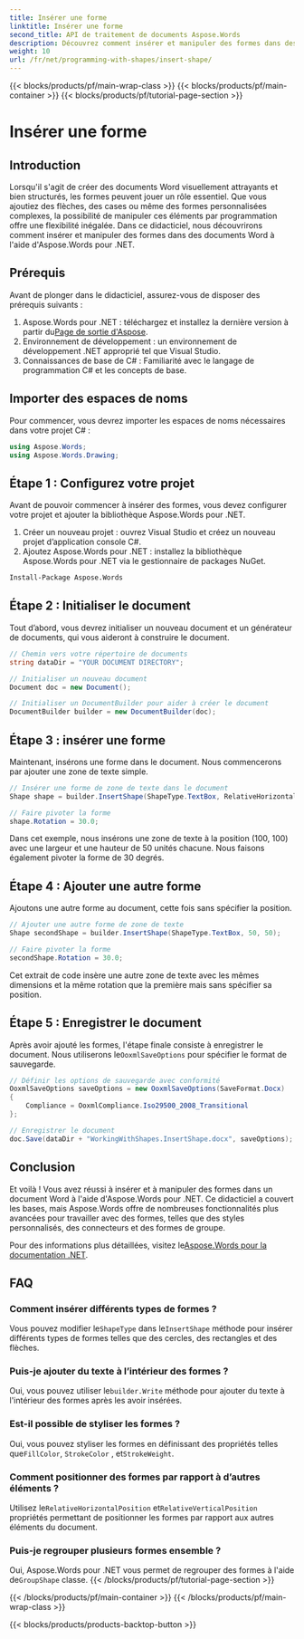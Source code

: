 ```yaml
---
title: Insérer une forme
linktitle: Insérer une forme
second_title: API de traitement de documents Aspose.Words
description: Découvrez comment insérer et manipuler des formes dans des documents Word à l'aide d'Aspose.Words pour .NET avec notre guide étape par étape.
weight: 10
url: /fr/net/programming-with-shapes/insert-shape/
---
```


{{< blocks/products/pf/main-wrap-class >}}
{{< blocks/products/pf/main-container >}}
{{< blocks/products/pf/tutorial-page-section >}}

# Insérer une forme

## Introduction

Lorsqu'il s'agit de créer des documents Word visuellement attrayants et bien structurés, les formes peuvent jouer un rôle essentiel. Que vous ajoutiez des flèches, des cases ou même des formes personnalisées complexes, la possibilité de manipuler ces éléments par programmation offre une flexibilité inégalée. Dans ce didacticiel, nous découvrirons comment insérer et manipuler des formes dans des documents Word à l'aide d'Aspose.Words pour .NET.

## Prérequis

Avant de plonger dans le didacticiel, assurez-vous de disposer des prérequis suivants :

1.  Aspose.Words pour .NET : téléchargez et installez la dernière version à partir du[Page de sortie d'Aspose](https://releases.aspose.com/words/net/).
2. Environnement de développement : un environnement de développement .NET approprié tel que Visual Studio.
3. Connaissances de base de C# : Familiarité avec le langage de programmation C# et les concepts de base.

## Importer des espaces de noms

Pour commencer, vous devrez importer les espaces de noms nécessaires dans votre projet C# :

```csharp
using Aspose.Words;
using Aspose.Words.Drawing;
```

## Étape 1 : Configurez votre projet

Avant de pouvoir commencer à insérer des formes, vous devez configurer votre projet et ajouter la bibliothèque Aspose.Words pour .NET.

1. Créer un nouveau projet : ouvrez Visual Studio et créez un nouveau projet d’application console C#.
2. Ajoutez Aspose.Words pour .NET : installez la bibliothèque Aspose.Words pour .NET via le gestionnaire de packages NuGet.

```bash
Install-Package Aspose.Words
```

## Étape 2 : Initialiser le document

Tout d’abord, vous devrez initialiser un nouveau document et un générateur de documents, qui vous aideront à construire le document.

```csharp
// Chemin vers votre répertoire de documents
string dataDir = "YOUR DOCUMENT DIRECTORY";

// Initialiser un nouveau document
Document doc = new Document();

// Initialiser un DocumentBuilder pour aider à créer le document
DocumentBuilder builder = new DocumentBuilder(doc);
```

## Étape 3 : insérer une forme

Maintenant, insérons une forme dans le document. Nous commencerons par ajouter une zone de texte simple.

```csharp
// Insérer une forme de zone de texte dans le document
Shape shape = builder.InsertShape(ShapeType.TextBox, RelativeHorizontalPosition.Page, 100, RelativeVerticalPosition.Page, 100, 50, 50, WrapType.None);

// Faire pivoter la forme
shape.Rotation = 30.0;
```

Dans cet exemple, nous insérons une zone de texte à la position (100, 100) avec une largeur et une hauteur de 50 unités chacune. Nous faisons également pivoter la forme de 30 degrés.

## Étape 4 : Ajouter une autre forme

Ajoutons une autre forme au document, cette fois sans spécifier la position.

```csharp
// Ajouter une autre forme de zone de texte
Shape secondShape = builder.InsertShape(ShapeType.TextBox, 50, 50);

// Faire pivoter la forme
secondShape.Rotation = 30.0;
```

Cet extrait de code insère une autre zone de texte avec les mêmes dimensions et la même rotation que la première mais sans spécifier sa position.

## Étape 5 : Enregistrer le document

 Après avoir ajouté les formes, l'étape finale consiste à enregistrer le document. Nous utiliserons le`OoxmlSaveOptions` pour spécifier le format de sauvegarde.

```csharp
// Définir les options de sauvegarde avec conformité
OoxmlSaveOptions saveOptions = new OoxmlSaveOptions(SaveFormat.Docx)
{
    Compliance = OoxmlCompliance.Iso29500_2008_Transitional
};

// Enregistrer le document
doc.Save(dataDir + "WorkingWithShapes.InsertShape.docx", saveOptions);
```

## Conclusion

Et voilà ! Vous avez réussi à insérer et à manipuler des formes dans un document Word à l'aide d'Aspose.Words pour .NET. Ce didacticiel a couvert les bases, mais Aspose.Words offre de nombreuses fonctionnalités plus avancées pour travailler avec des formes, telles que des styles personnalisés, des connecteurs et des formes de groupe.

 Pour des informations plus détaillées, visitez le[Aspose.Words pour la documentation .NET](https://reference.aspose.com/words/net/).

## FAQ

### Comment insérer différents types de formes ?
Vous pouvez modifier le`ShapeType` dans le`InsertShape` méthode pour insérer différents types de formes telles que des cercles, des rectangles et des flèches.

### Puis-je ajouter du texte à l’intérieur des formes ?
 Oui, vous pouvez utiliser le`builder.Write` méthode pour ajouter du texte à l'intérieur des formes après les avoir insérées.

### Est-il possible de styliser les formes ?
 Oui, vous pouvez styliser les formes en définissant des propriétés telles que`FillColor`, `StrokeColor` , et`StrokeWeight`.

### Comment positionner des formes par rapport à d’autres éléments ?
 Utilisez le`RelativeHorizontalPosition` et`RelativeVerticalPosition` propriétés permettant de positionner les formes par rapport aux autres éléments du document.

### Puis-je regrouper plusieurs formes ensemble ?
 Oui, Aspose.Words pour .NET vous permet de regrouper des formes à l'aide de`GroupShape` classe.
{{< /blocks/products/pf/tutorial-page-section >}}

{{< /blocks/products/pf/main-container >}}
{{< /blocks/products/pf/main-wrap-class >}}

{{< blocks/products/products-backtop-button >}}
